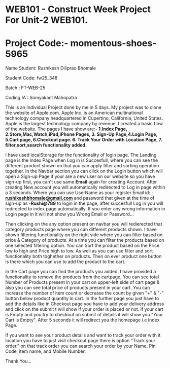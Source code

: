 # WEB101 - Construct Week Project For Unit-2 WEB101.

# Project Code:-  momentous-shoes-5965


 Name Student: Rushikesh Diliprao Bhomale

 Student Code: fw25_348

 Batch : FT-WEB-25

 Coding IA : Somyakant Mahopatra


This is an Individual Project done by me in 5 days. My project was to clone the website of Apple.com. Apple Inc. is an American multinational technology company headquartered in Cupertino, California, United States. Apple is the largest technology company by revenue. I created a basic flow of the website. The pages I have show are:- **1.Index Page, 2.Store,Mac,Watch,iPad,iPhone Pages, 3. Sign-Up Page,4.Login Page, 5.Cart page, 6.Checkout page. 6. Track Your Order with Location Page, 7. filter,sort,search functionality added.**

I have used localStorage for the functionality of login page. The Landing page is the Index Page when Log in is Succesfull, where you can see the different product shown on that you can apply filter and sorting operation together. In the Navbar section you can click on the Login button which will open a Sign-up Page if your are a new user on our website so you have sign-up first, you can't use same **Email** again for creating Account. After creating New account you will automatically redirected to Log in page within a 3 seconds. Where you can use UserName as your register Email id: - **rushikeshbhomale@gmail.com** and password that given at the time of sign-up as -**Rushi@789** to login in the page, after succesfull Log in you will redirected to index page automatically. If you enter any wrong information in Login page in it will not show you Wrong Email or Password...

Then clicking on the any option present on navbar you will redierected that category products page where you can different products shown. I have shown filtering functionality on the right side where you can filter based on price & Category of products. At a time you can filter the products based on one selected filtering option. You can Sort the product based on the Price low to high and Price high to low. As well as you can use filter and sort functionality both toghether on products. Then on ever product one button is there which you can use to add the product to the cart.

In the Cart page you can find the products you added. I have provided a functionality to remove the products from the cartpage, You can see total Number of Products present in your cart on upper-left side of cart page & also you can see total price of products present in your cart. You can increase the number of item count or decrease the count by given "+" & "-" button below product quantity in cart. In the further page you just have to add the details like in Checkout page you have to add your delivery address and click on the submit t will show if your order is placed or not. If your cart is Empty and you try to checkout on submit of details it will show you "Your Cart is Empty". After 5 seconds it will redirect you the homepage i.e Index Page. 

If you want to see your product details and want to track your order with it location you have to just visit checkout page there is option "Track your order." on that track order you can search your order by your Name, Pin Code, item name, and Mobile Number.

Thank You...
